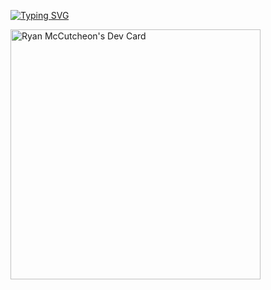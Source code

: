 [![Typing SVG](https://readme-typing-svg.herokuapp.com/?lines=Hi,%20I'm%20Ryan%20McCutcheon;I'm%20interested%20in%20MERN%20and%20MEVN%20stack%20web%20development;I'm%20looking%20to%20collaborate%20on%20anything%20using%20React,%20Node,%20or%20Vue)](https://git.io/typing-svg)

<!-- [![GitHub Streak](https://github-readme-streak-stats.herokuapp.com/?user=ryanmccutcheon21)](https://git.io/streak-stats) -->

<a href="https://app.daily.dev/ryanmccutcheon2"><img src="https://api.daily.dev/devcards/dd74d385d0614b7e88223643e1b7e56a.png?r=i7r" width="400" alt="Ryan McCutcheon's Dev Card"/></a>
